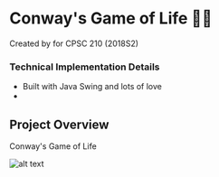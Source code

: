 # Conway's Game of Life 👾✨

Created by for CPSC 210 (2018S2)

### Technical Implementation Details
* Built with Java Swing and lots of love
* 

## Project Overview
Conway's Game of Life 

![alt text](/rulespalsh.jpg "Rules")
